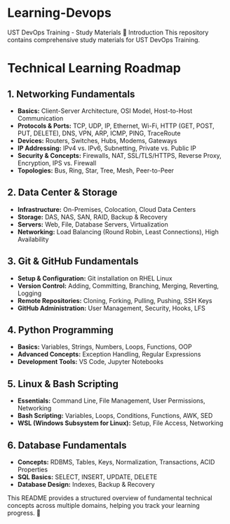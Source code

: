 # Learning-Devops
UST DevOps Training - Study Materials 
📌 Introduction 
This repository contains comprehensive study materials for UST DevOps Training.

# Technical Learning Roadmap

## 1. Networking Fundamentals  
- **Basics:** Client-Server Architecture, OSI Model, Host-to-Host Communication  
- **Protocols & Ports:** TCP, UDP, IP, Ethernet, Wi-Fi, HTTP (GET, POST, PUT, DELETE), DNS, VPN, ARP, ICMP, PING, TraceRoute  
- **Devices:** Routers, Switches, Hubs, Modems, Gateways  
- **IP Addressing:** IPv4 vs. IPv6, Subnetting, Private vs. Public IP  
- **Security & Concepts:** Firewalls, NAT, SSL/TLS/HTTPS, Reverse Proxy, Encryption, IPS vs. Firewall  
- **Topologies:** Bus, Ring, Star, Tree, Mesh, Peer-to-Peer  

## 2. Data Center & Storage  
- **Infrastructure:** On-Premises, Colocation, Cloud Data Centers  
- **Storage:** DAS, NAS, SAN, RAID, Backup & Recovery  
- **Servers:** Web, File, Database Servers, Virtualization  
- **Networking:** Load Balancing (Round Robin, Least Connections), High Availability  

## 3. Git & GitHub Fundamentals  
- **Setup & Configuration:** Git installation on RHEL Linux  
- **Version Control:** Adding, Committing, Branching, Merging, Reverting, Logging  
- **Remote Repositories:** Cloning, Forking, Pulling, Pushing, SSH Keys  
- **GitHub Administration:** User Management, Security, Hooks, LFS  

## 4. Python Programming  
- **Basics:** Variables, Strings, Numbers, Loops, Functions, OOP  
- **Advanced Concepts:** Exception Handling, Regular Expressions  
- **Development Tools:** VS Code, Jupyter Notebooks  

## 5. Linux & Bash Scripting  
- **Essentials:** Command Line, File Management, User Permissions, Networking  
- **Bash Scripting:** Variables, Loops, Conditions, Functions, AWK, SED  
- **WSL (Windows Subsystem for Linux):** Setup, File Access, Networking  

## 6. Database Fundamentals  
- **Concepts:** RDBMS, Tables, Keys, Normalization, Transactions, ACID Properties  
- **SQL Basics:** SELECT, INSERT, UPDATE, DELETE  
- **Database Design:** Indexes, Backup & Recovery  


This README provides a structured overview of fundamental technical concepts across multiple domains, helping you track your learning progress. 🚀
